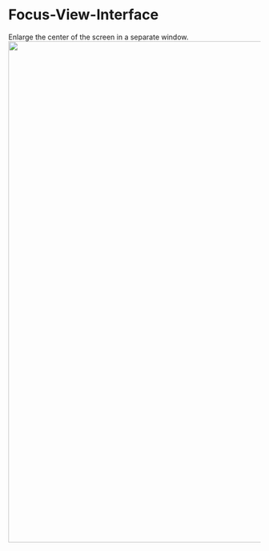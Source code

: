 # Focus-View-Interface
Enlarge the center of the screen in a separate window.   
<img src="https://i.ibb.co/hRWCFvTs/2025-09-06-210948.png" width="1500" height="1000">
